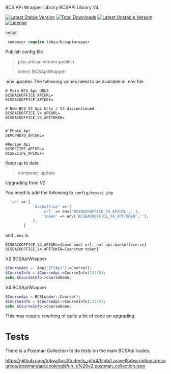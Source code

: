 BCS API Wrapper Library
BCSAPI Library V4

[![Latest Stable Version](https://poser.pugx.org/tobya/bcsapiwrapper/v)](//packagist.org/packages/tobya/bcsapiwrapper) [![Total Downloads](https://poser.pugx.org/tobya/bcsapiwrapper/downloads)](//packagist.org/packages/tobya/bcsapiwrapper) [![Latest Unstable Version](https://poser.pugx.org/tobya/bcsapiwrapper/v/unstable)](//packagist.org/packages/tobya/bcsapiwrapper) [![License](https://poser.pugx.org/tobya/bcsapiwrapper/license)](//packagist.org/packages/tobya/bcsapiwrapper)

install
````php
 composer require tobya/bcsapiwrapper
````

Publish config file

> php artisan vendor:publish 

> select BCSApiWrapper



.env updates
The following values need to be available in .env file

````angular2html
# Main BCS Api URLS
BCSBACKOFFICE_APIURL=
BCSBACKOFFICE_APIKEY=

# New BCS V4 Api Urls / V3 discontinued
BCSBACKOFFICE_V4_APIURL=
BCSBACKOFFICE_V4_APITOKEN=


# Photo Api
DEMOPHOTO_APIURL=

#Recipe Api
BCSRECIPE_APIURL=
BCSRECIPE_APIKEY=
````




Keep up to date

> composer update
> 
> 

Upgrading from V2 

You need to add the following to `config/bcsapi.php`

````php
  'v4' => [
            'backoffice' => [
                'url' => env('BCSBACKOFFICE_V4_APIURL',''),
                'token' => env('BCSBACKOFFICE_V4_APITOKEN',''),
            ],
        ]
````

and `.env` is

````
BCSBACKOFFICE_V4_APIURL={base host url, not api.backoffice.ie}
BCSBACKOFFICE_V4_APITOKEN={sanctum token}
````

V2 BCSApiWrapper
````php
$CourseApi =  App('BCSApi')->Course();
$CourseInfo = $CourseApi->CourseInfo(12345);
echo $CourseInfo->CourseName;
````

V4 BCSApiWrapper
````php
$CourseApi = BCSLoader::Course();
$CourseInfo = $CourseApi->CourseInfo(12345);
echo $CourseInfo->CourseName;
````

This may require rewriting of quite a bit of code on upgrading.

Tests
==

There is a Postman Collection to do tests on the main BCSApi routes.

https://github.com/tobya/bcsStudents_gitp4/blob/LaravelSubscriptions/resources/postman/api.cookingisfun.ie%20v2.postman_collection.json
